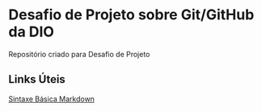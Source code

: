 # Desafio de Projeto sobre Git/GitHub da DIO
Repositório criado para Desafio de Projeto

## Links Úteis
[Sintaxe Básica Markdown](https://www.markdownguide.org/basic-syntax/)
